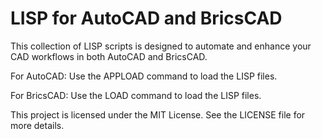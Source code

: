 # LISP for AutoCAD and BricsCAD
This collection of LISP scripts is designed to automate and enhance your CAD workflows in both AutoCAD and BricsCAD.

For AutoCAD: Use the APPLOAD command to load the LISP files.

For BricsCAD: Use the LOAD command to load the LISP files.

This project is licensed under the MIT License. See the LICENSE file for more details.
